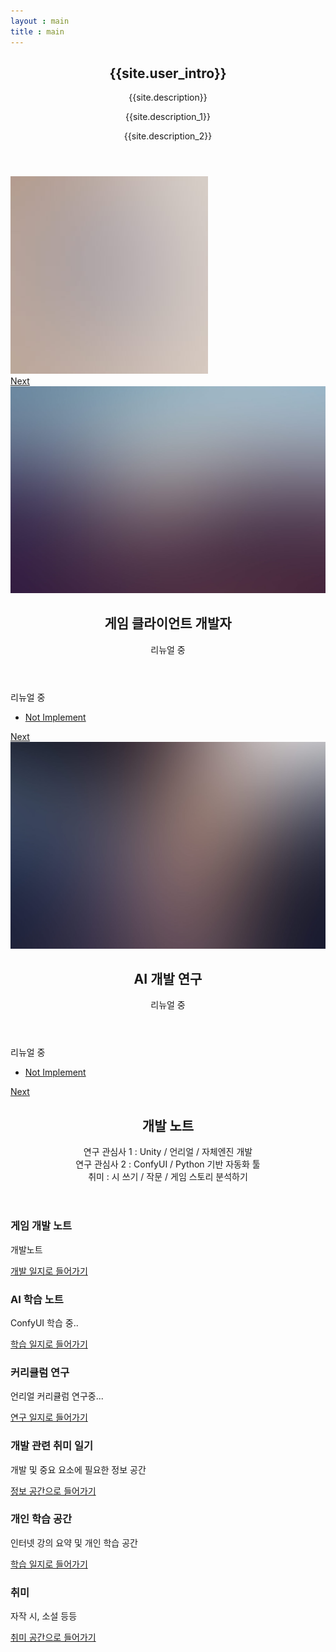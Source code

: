 ```yaml
---
layout : main
title : main
---
```

<section id="banner">
	<div class="content">
		<header>
			<h2>{{site.user_intro}}</h2>
			<p>{{site.description}}</p>
			<p>{{site.description_1}}</p>
			<p>{{site.description_2}}</p>
		</header>
		<span class="image"><img src="images/pic01.jpg" alt="" /></span>
	</div>
	<a href="#one" class="goto-next scrolly">Next</a>
</section>

<!-- one -->
<section id="one" class="spotlight style3 left">
	<span class="image fit main bottom"><img src="images/pic04.jpg" alt="" /></span>
	<div class="content">
		<header>
			<h2>게임 클라이언트 개발자</h2>
			<p>리뉴얼 중</p>
		</header>
		<p>리뉴얼 중</p>
		<ul class="actions">
			<li><a href="#" class="button">Not Implement</a></li>
		</ul>
	</div>
	<a href="#two" class="goto-next scrolly">Next</a>
</section>

<section id="two" class="spotlight style2 right">
	<span class="image fit main"><img src="images/pic03.jpg" alt="" /></span>
	<div class="content">
		<header>
			<h2>AI 개발 연구</h2>
			<p>리뉴얼 중</p>
		</header>
		<p>리뉴얼 중</p>
		<ul class="actions">
			<li><a href="#" class="button">Not Implement</a></li>
		</ul>
	</div>
	<a href="#three" class="goto-next scrolly">Next</a>
</section>

<!-- Four -->
<section id="three" class="wrapper style1 special fade-up">
	<div class="container">
		<header class="major">
			<h2>개발 노트</h2>
			<p>연구 관심사 1 : Unity / 언리얼 / 자체엔진 개발 <br/>
			연구 관심사 2 : ConfyUI / Python 기반 자동화 툴 <br/>
			취미 : 시 쓰기 / 작문 / 게임 스토리 분석하기 </p>
		</header>
		<div class="box alt">
			<div class="row gtr-uniform">
				<section class="col-4 col-6-medium col-12-xsmall">
					<span class="icon solid alt major fa-chart-area"></span>
					<h3>게임 개발 노트</h3>
					<p>개발노트</p>
					<a href="board_development" class="button">개발 일지로 들어가기</a>
				</section>
				<section class="col-4 col-6-medium col-12-xsmall">
					<span class="icon solid alt major fa-comment"></span>
					<h3>AI 학습 노트</h3>
					<p>ConfyUI 학습 중..</p>
					<a href="board_roadmap" class="button">학습 일지로 들어가기</a>
				</section>
				<section class="col-4 col-6-medium col-12-xsmall">
					<span class="icon solid alt major fa-flask"></span>
					<h3>커리큘럼 연구</h3>
					<p>언리얼 커리큘럼 연구중...</p>
					<a href="board_curriculum" class="button">연구 일지로 들어가기</a>
				</section>
				<section class="col-4 col-6-medium col-12-xsmall">
					<span class="icon solid alt major fa-lock"></span>
					<h3>개발 관련 취미 일기</h3>
					<p>개발 및 중요 요소에 필요한 정보 공간</p>
					<a href="board_diary" class="button">정보 공간으로 들어가기</a>
				</section>
				<section class="col-4 col-6-medium col-12-xsmall">
					<span class="icon solid alt major fa-file"></span>
					<h3>개인 학습 공간</h3>
					<p>인터넷 강의 요약 및 개인 학습 공간</p>
					<a href="board_study" class="button">학습 일지로 들어가기</a>
				</section>
				<section class="col-4 col-6-medium col-12-xsmall">
					<span class="icon solid alt major fa-paper-plane"></span>
					<h3>취미</h3>
					<p>자작 시, 소설 등등</p>
					<a href="board_hobby" class="button">취미 공간으로 들어가기</a>
				</section>
			</div>
		</div>
	</div>
</section>